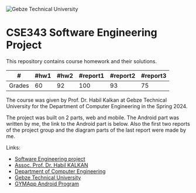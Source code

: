 
![Gebze Technical University](https://abl.gtu.edu.tr/html/mobil/gtu_logo_en_500.png)
# CSE343 Software Engineering Project

This repository contains course homework and their solutions.

| #      	| #hw1 	| #hw2 	| #report1 	| #report2  | #report3 	| 
|--------	|-----	|-----	|----------	|---------- |----------	|
| Grades 	|  60   |  	92	| 	100 	|    93 	|    75		|

The course was given by Prof. Dr. Habil Kalkan at Gebze Technical University for the Department of Computer Engineering in the Spring 2024.

The project was built on 2 parts, web and mobile. The Android part was written by me, the link to the Android part is below. Also the first two reports of the project group and the diagram parts of the last report were made by me.

Links:
* [Software Engineering project](https://abl.gtu.edu.tr/ects/?duzey=ucuncu&modul=ders_bilgi_formu&dno=B%C4%B0L%20343&tip=lisans&bolum=104&dil=en)
* [Assoc. Prof. Dr. Habil KALKAN](https://www.gtu.edu.tr/en/personel/1040/95302931/display.aspx)
* [Department of Computer Engineering](https://www.gtu.edu.tr/kategori/91/3/bilgisayar-muhendisligi.aspx?languageId=2)
* [Gebze Technical University](https://www.gtu.edu.tr/?languageId=2)
* [GYMApp Android Program](https://github.com/ahmetozdemirrr/GYMapp-Software-Android-Project)